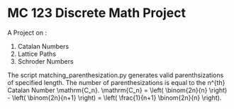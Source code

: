 # MC 123 Discrete Math Project
A Project on :
1. Catalan Numbers
2. Lattice Paths
3. Schroder Numbers

The script matching_parenthesization.py generates valid parenthsizations of specified length.
The number of parenthesizations is equal to the n^{th} Catalan Number \mathrm{C_n}.
\mathrm{C_n} = \left( \binom{2n}{n} \right) - \left( \binom{2n}{n+1} \right) = \left( \frac{1}{n+1} \binom{2n}{n} \right).
